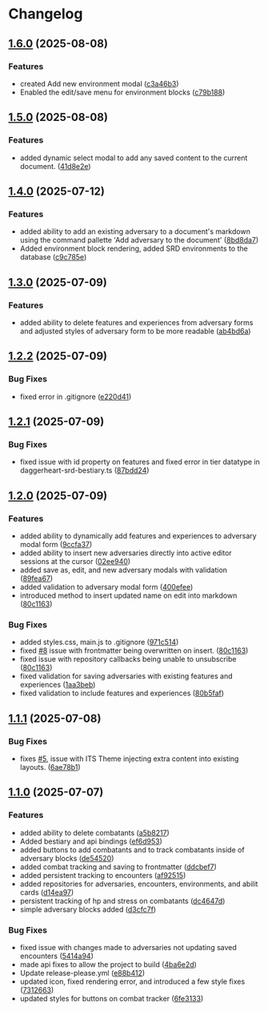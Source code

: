 # Changelog

## [1.6.0](https://github.com/gotsanity/Obsidian-Daggerheart-Tools/compare/1.5.0...1.6.0) (2025-08-08)


### Features

* created Add new environment modal ([c3a46b3](https://github.com/gotsanity/Obsidian-Daggerheart-Tools/commit/c3a46b3e9fc074840b332419b9a3c8501ab7e683))
* Enabled the edit/save menu for environment blocks ([c79b188](https://github.com/gotsanity/Obsidian-Daggerheart-Tools/commit/c79b188b06f0e159d657999115cbcaf2667215d4))

## [1.5.0](https://github.com/gotsanity/Obsidian-Daggerheart-Tools/compare/1.4.0...1.5.0) (2025-08-08)


### Features

* added dynamic select modal to add any saved content to the current document. ([41d8e2e](https://github.com/gotsanity/Obsidian-Daggerheart-Tools/commit/41d8e2e4e0a4dd81e7b86aaac813a999fa93cbef))

## [1.4.0](https://github.com/gotsanity/Obsidian-Daggerheart-Tools/compare/1.3.0...1.4.0) (2025-07-12)


### Features

* added ability to add an existing adversary to a document's markdown using the command pallette 'Add adversary to the document' ([8bd8da7](https://github.com/gotsanity/Obsidian-Daggerheart-Tools/commit/8bd8da7cd240424727b077aa77cfd97918072238))
* Added environment block rendering, added SRD environments to the database ([c9c785e](https://github.com/gotsanity/Obsidian-Daggerheart-Tools/commit/c9c785e6aabd984b4246516d225d03c52fdc6005))

## [1.3.0](https://github.com/gotsanity/Obsidian-Daggerheart-Tools/compare/1.2.2...1.3.0) (2025-07-09)


### Features

* added ability to delete features and experiences from adversary forms and adjusted styles of adversary form to be more readable ([ab4bd6a](https://github.com/gotsanity/Obsidian-Daggerheart-Tools/commit/ab4bd6abec89c65d61e756e90402dcc40354e956))

## [1.2.2](https://github.com/gotsanity/Obsidian-Daggerheart-Tools/compare/1.2.1...1.2.2) (2025-07-09)


### Bug Fixes

* fixed error in .gitignore ([e220d41](https://github.com/gotsanity/Obsidian-Daggerheart-Tools/commit/e220d41b8a19205896a19693f67f9f4caba4b59b))

## [1.2.1](https://github.com/gotsanity/Obsidian-Daggerheart-Tools/compare/1.2.0...1.2.1) (2025-07-09)


### Bug Fixes

* fixed issue with id property on features and fixed error in tier datatype in daggerheart-srd-bestiary.ts ([87bdd24](https://github.com/gotsanity/Obsidian-Daggerheart-Tools/commit/87bdd24e510547d32b7d6aa7cd430fecf52b8004))

## [1.2.0](https://github.com/gotsanity/Obsidian-Daggerheart-Tools/compare/1.1.1...1.2.0) (2025-07-09)


### Features

* added ability to dynamically add features and experiences to adversary modal form ([9ccfa37](https://github.com/gotsanity/Obsidian-Daggerheart-Tools/commit/9ccfa37b658d5fbde22bdd2d1050d725fae7d6e0))
* added ability to insert new adversaries directly into active editor sessions at the cursor ([02ee940](https://github.com/gotsanity/Obsidian-Daggerheart-Tools/commit/02ee940c5f6cfbec7175da9fe66c217bb0089343))
* added save as, edit, and new adversary modals with validation ([89fea67](https://github.com/gotsanity/Obsidian-Daggerheart-Tools/commit/89fea67e998d1b8b010cbfc4469a80b9e1c89a5e))
* added validation to adversary modal form ([400efee](https://github.com/gotsanity/Obsidian-Daggerheart-Tools/commit/400efee0672011e2115cbd5a93886b1553ee99aa))
* introduced method to insert updated name on edit into markdown ([80c1163](https://github.com/gotsanity/Obsidian-Daggerheart-Tools/commit/80c1163c5d278300cd54d3853a310165a2c53b8e))


### Bug Fixes

* added styles.css, main.js to .gitignore ([971c514](https://github.com/gotsanity/Obsidian-Daggerheart-Tools/commit/971c5145a3d5a299dfadfbd5bf67cba973c6e785))
* fixed [#8](https://github.com/gotsanity/Obsidian-Daggerheart-Tools/issues/8) issue with frontmatter being overwritten on insert. ([80c1163](https://github.com/gotsanity/Obsidian-Daggerheart-Tools/commit/80c1163c5d278300cd54d3853a310165a2c53b8e))
* fixed issue with repository callbacks being unable to unsubscribe ([80c1163](https://github.com/gotsanity/Obsidian-Daggerheart-Tools/commit/80c1163c5d278300cd54d3853a310165a2c53b8e))
* fixed validation for saving adversaries with existing features and experiences ([1aa3beb](https://github.com/gotsanity/Obsidian-Daggerheart-Tools/commit/1aa3beb68415b8b659b7dfc79ec651e95d1310d5))
* fixed validation to include features and experiences ([80b5faf](https://github.com/gotsanity/Obsidian-Daggerheart-Tools/commit/80b5fafb0d63f4d73de8ca2aeaedf20e62984b3d))

## [1.1.1](https://github.com/gotsanity/Obsidian-Daggerheart-Tools/compare/1.1.0...1.1.1) (2025-07-08)


### Bug Fixes

* fixes [#5](https://github.com/gotsanity/Obsidian-Daggerheart-Tools/issues/5), issue with ITS Theme injecting extra content into existing layouts. ([6ae78b1](https://github.com/gotsanity/Obsidian-Daggerheart-Tools/commit/6ae78b1727be701ba1db4f6076f9168f791bd001))

## [1.1.0](https://github.com/gotsanity/Obsidian-Daggerheart-Tools/compare/v1.0.0...1.1.0) (2025-07-07)


### Features

* added ability to delete combatants ([a5b8217](https://github.com/gotsanity/Obsidian-Daggerheart-Tools/commit/a5b8217f5ff6cb093c64f601082e2c39a5127925))
* Added bestiary and api bindings ([ef6d953](https://github.com/gotsanity/Obsidian-Daggerheart-Tools/commit/ef6d9531794459e0d69348a7fe4aa7196ed5448e))
* added buttons to add combatants and to track combatants inside of adversary blocks ([de54520](https://github.com/gotsanity/Obsidian-Daggerheart-Tools/commit/de54520e0326a332477224bf7d1ce20acea32ae9))
* added combat tracking and saving to frontmatter ([ddcbef7](https://github.com/gotsanity/Obsidian-Daggerheart-Tools/commit/ddcbef7d820c09aba0e6d085863fd83f1bb62c88))
* added persistent tracking to encounters ([af92515](https://github.com/gotsanity/Obsidian-Daggerheart-Tools/commit/af9251548db3215ae15a60e98c5b267d00159300))
* added repositories for adversaries, encounters, environments, and abilit cards ([d14ea97](https://github.com/gotsanity/Obsidian-Daggerheart-Tools/commit/d14ea973318ecdd25ffe335ffe3d377cc56bb84b))
* persistent tracking of hp and stress on combatants ([dc4647d](https://github.com/gotsanity/Obsidian-Daggerheart-Tools/commit/dc4647d98cd2e57a4e0205652e2097580adba75b))
* simple adversary blocks added ([d3cfc7f](https://github.com/gotsanity/Obsidian-Daggerheart-Tools/commit/d3cfc7f5cdb77f1bccf4aa45b8cf954c713651ba))


### Bug Fixes

* fixed issue with changes made to adversaries not updating saved encounters ([5414a94](https://github.com/gotsanity/Obsidian-Daggerheart-Tools/commit/5414a94aea6b2be3e64455121401e634eff2c077))
* made api fixes to allow the project to build ([4ba6e2d](https://github.com/gotsanity/Obsidian-Daggerheart-Tools/commit/4ba6e2d6ed7bec1f8d58ea320df306c93acf79b1))
* Update release-please.yml ([e88b412](https://github.com/gotsanity/Obsidian-Daggerheart-Tools/commit/e88b412c591bd17da8de07210c69ee2e62365457))
* updated icon, fixed rendering error, and introduced a few style fixes ([7312663](https://github.com/gotsanity/Obsidian-Daggerheart-Tools/commit/731266311822b1965f7dd64b766dc2009d7312b2))
* updated styles for buttons on combat tracker ([6fe3133](https://github.com/gotsanity/Obsidian-Daggerheart-Tools/commit/6fe3133a7c6afc68f1bb9f89148ef3629674fd95))
